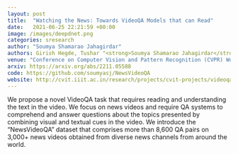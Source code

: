 ```yaml
---
layout: post
title:  "Watching the News: Towards VideoQA Models that can Read"
date:   2021-06-25 22:21:59 +00:00
image: /images/deepdnet.png
categories: sresearch
author: "Soumya Shamarao Jahagirdar"
authors: Girish Hegde, Tushar "<strong>Soumya Shamarao Jahagirdar</strong>, Vaishakh Nargund, Ramesh Ashok Tabib, Uma Mudenagudi, Basavaraja Vandrotti, Ankit Dhiman"
venue: "Conference on Computer Vision and Pattern Recognition (CVPR) Workshops, WiCV"
arxiv: https://arxiv.org/abs/2211.05588
code: https://github.com/soumyasj/NewsVideoQA
website: http://cvit.iiit.ac.in/research/projects/cvit-projects/videoqa
---
```

We propose a novel VideoQA task that requires reading and understanding the text in the video. We focus on news videos and require QA systems to comprehend and answer questions about the topics presented by combining visual and textual cues in the video. We introduce the “NewsVideoQA” dataset that comprises more than 8,600 QA pairs on 3,000+ news videos obtained from diverse news channels from around the world.

